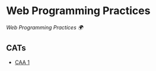 # Web Programming Practices
*Web Programming Practices :earth_africa:*

## CATs

- [CAA 1](./CAA%201)
